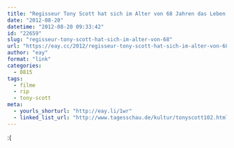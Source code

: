 ```yaml
---
title: "Regisseur Tony Scott hat sich im Alter von 68 Jahren das Leben genommen"
date: "2012-08-20"
datetime: "2012-08-20 09:33:42"
id: "22659"
slug: "regisseur-tony-scott-hat-sich-im-alter-von-68"
url: "https://eay.cc/2012/regisseur-tony-scott-hat-sich-im-alter-von-68/"
author: "eay"
format: "link"
categories:
  - 0815
tags:
  - filme
  - rip
  - tony-scott
meta:
  - yourls_shorturl: "http://eay.li/1wr"
  - linked_list_url: "http://www.tagesschau.de/kultur/tonyscott102.html"
---
```


:(
